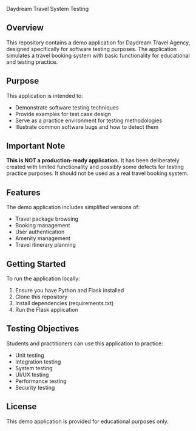  Daydream Travel System Testing

## Overview
This repository contains a demo application for Daydream Travel Agency, designed specifically for software testing purposes. The application simulates a travel booking system with basic functionality for educational and testing practice.

## Purpose
This application is intended to:
- Demonstrate software testing techniques
- Provide examples for test case design
- Serve as a practice environment for testing methodologies
- Illustrate common software bugs and how to detect them

## Important Note
**This is NOT a production-ready application.** It has been deliberately created with limited functionality and possibly some defects for testing practice purposes. It should not be used as a real travel booking system.

## Features
The demo application includes simplified versions of:
- Travel package browsing
- Booking management
- User authentication
- Amenity management
- Travel itinerary planning

## Getting Started
To run the application locally:
1. Ensure you have Python and Flask installed
2. Clone this repository
3. Install dependencies (requirements.txt)
4. Run the Flask application

## Testing Objectives
Students and practitioners can use this application to practice:
- Unit testing
- Integration testing
- System testing
- UI/UX testing
- Performance testing
- Security testing

## License
This demo application is provided for educational purposes only.
